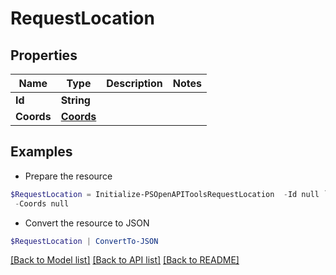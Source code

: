 # RequestLocation
## Properties

Name | Type | Description | Notes
------------ | ------------- | ------------- | -------------
**Id** | **String** |  | 
**Coords** | [**Coords**](Coords.md) |  | 

## Examples

- Prepare the resource
```powershell
$RequestLocation = Initialize-PSOpenAPIToolsRequestLocation  -Id null `
 -Coords null
```

- Convert the resource to JSON
```powershell
$RequestLocation | ConvertTo-JSON
```

[[Back to Model list]](../README.md#documentation-for-models) [[Back to API list]](../README.md#documentation-for-api-endpoints) [[Back to README]](../README.md)

